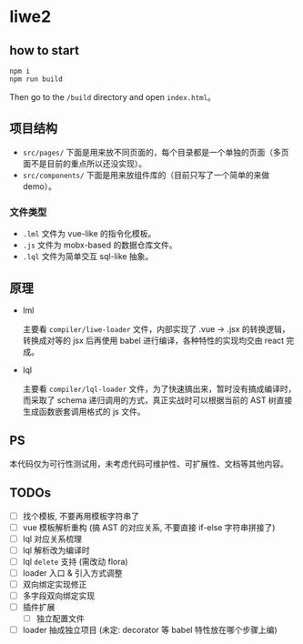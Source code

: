 liwe2
===

## how to start

```shell script
npm i
npm run build
```

Then go to the `/build` directory and open `index.html`。

## 项目结构

+ `src/pages/` 下面是用来放不同页面的，每个目录都是一个单独的页面（多页面不是目前的重点所以还没实现）。
+ `src/components/` 下面是用来放组件库的（目前只写了一个简单的来做 demo）。

### 文件类型

+ `.lml` 文件为 vue-like 的指令化模板。
+ `.js` 文件为 mobx-based 的数据仓库文件。
+ `.lql` 文件为简单交互 sql-like 抽象。

## 原理

+ lml

    主要看 `compiler/liwe-loader` 文件，内部实现了 .vue -> .jsx 的转换逻辑，转换成对等的 jsx 后再使用 babel 进行编译，各种特性的实现均交由 react 完成。

+ lql

    主要看 `compiler/lql-loader` 文件，为了快速搞出来，暂时没有搞成编译时，而采取了 schema 递归调用的方式，真正实战时可以根据当前的 AST 树直接生成函数嵌套调用格式的 js 文件。

## PS

本代码仅为可行性测试用，未考虑代码可维护性、可扩展性、文档等其他内容。

## TODOs

- [ ] 找个模板, 不要再用模板字符串了
- [ ] vue 模板解析重构 (搞 AST 的对应关系, 不要直接 if-else 字符串拼接了)
- [ ] lql 对应关系梳理
- [ ] lql 解析改为编译时
- [ ] lql `delete` 支持 (需改动 flora)
- [ ] loader 入口 & 引入方式调整
- [ ] 双向绑定实现修正
- [ ] 多字段双向绑定实现
- [ ] 插件扩展
    - [ ] 独立配置文件
- [ ] loader 抽成独立项目 (未定: decorator 等 babel 特性放在哪个步骤上编)

